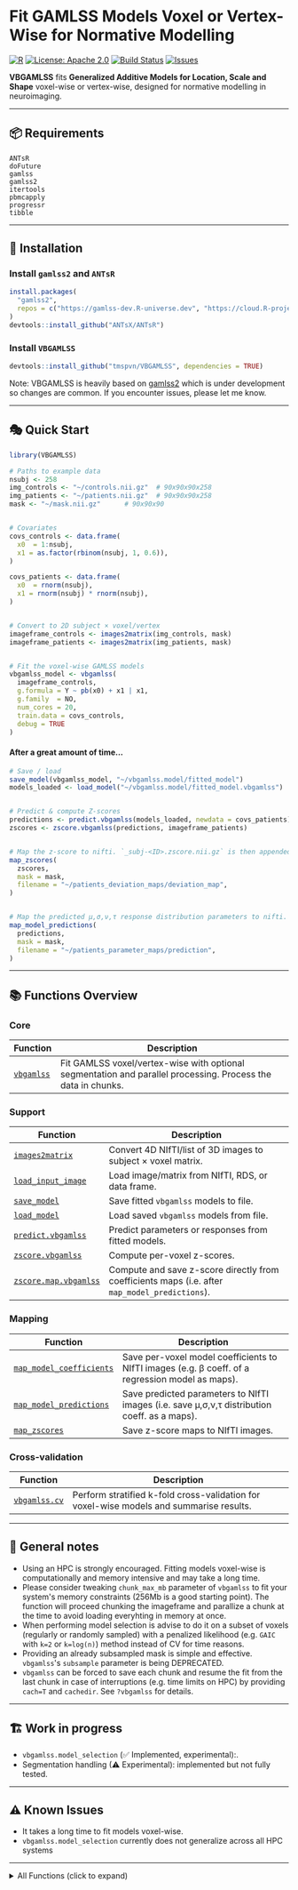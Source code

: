 # Fit GAMLSS Models Voxel or Vertex-Wise for Normative Modelling

[![R](https://img.shields.io/badge/R-%3E%3D4.0.0-blue)](https://cran.r-project.org/)
[![License: Apache 2.0](https://img.shields.io/badge/License-Apache%202.0-green.svg)](LICENSE)
[![Build Status](https://img.shields.io/badge/build-passing-brightgreen)](#)
[![Issues](https://img.shields.io/github/issues/tmspvn/VBGAMLSS)](https://github.com/tmspvn/VBGAMLSS/issues)

**VBGAMLSS** fits **Generalized Additive Models for Location, Scale and Shape** voxel-wise or vertex-wise, designed for normative modelling in neuroimaging.

---

## 📦 Requirements

```
ANTsR
doFuture
gamlss
gamlss2
itertools
pbmcapply
progressr
tibble
```

---

## 🔧 Installation

### Install `gamlss2` and `ANTsR`

```r
install.packages(
  "gamlss2", 
  repos = c("https://gamlss-dev.R-universe.dev", "https://cloud.R-project.org")
)
devtools::install_github("ANTsX/ANTsR")
```

### Install `VBGAMLSS`

```r
devtools::install_github("tmspvn/VBGAMLSS", dependencies = TRUE)
```

Note: VBGAMLSS is heavily based on [gamlss2](https://github.com/gamlss-dev/gamlss2) which is under development so changes are common. If you encounter issues, please let me know.

---

## 🎭 Quick Start

```r
library(VBGAMLSS)

# Paths to example data
nsubj <- 258
img_controls <- "~/controls.nii.gz"  # 90x90x90x258
img_patients <- "~/patients.nii.gz"  # 90x90x90x258
mask <- "~/mask.nii.gz"      # 90x90x90


# Covariates
covs_controls <- data.frame(
  x0  = 1:nsubj,
  x1 = as.factor(rbinom(nsubj, 1, 0.6)),
)

covs_patients <- data.frame(
  x0  = rnorm(nsubj),
  x1 = rnorm(nsubj) * rnorm(nsubj),
)


# Convert to 2D subject × voxel/vertex
imageframe_controls <- images2matrix(img_controls, mask)
imageframe_patients <- images2matrix(img_patients, mask)


# Fit the voxel-wise GAMLSS models
vbgamlss_model <- vbgamlss(
  imageframe_controls,
  g.formula = Y ~ pb(x0) + x1 | x1,
  g.family  = NO,
  num_cores = 20,
  train.data = covs_controls,
  debug = TRUE
)
```

#### After a great amount of time... 

```r
# Save / load
save_model(vbgamlss_model, "~/vbgamlss.model/fitted_model")
models_loaded <- load_model("~/vbgamlss.model/fitted_model.vbgamlss")


# Predict & compute Z-scores
predictions <- predict.vbgamlss(models_loaded, newdata = covs_patients)
zscores <- zscore.vbgamlss(predictions, imageframe_patients)


# Map the z-score to nifti. `_subj-<ID>.zscore.nii.gz` is then appended. ID id the patient index of the imageframe.
map_zscores(
  zscores,
  mask = mask,
  filename = "~/patients_deviation_maps/deviation_map",
)


# Map the predicted μ,σ,ν,τ response distribution parameters to nifti. `_subj-<ID>_fam-<FAMILY>_par-<PARAM>.nii.gz` is then appended. FAMILY is the distribution family (e.g. SHASH), PARAM is the parameter (e.g. mu, sigma).
map_model_predictions(
  predictions,
  mask = mask,
  filename = "~/patients_parameter_maps/prediction", 
)

```

---

## 📚 Functions Overview

### Core
| Function | Description |
|----------|-------------|
| [`vbgamlss`](https://github.com/tmspvn/VBGAMLSS/blob/master/R/Core.R#L15) | Fit GAMLSS voxel/vertex-wise with optional segmentation and parallel processing. Process the data in chunks. |

### Support
| Function | Description |
|----------|-------------|
| [`images2matrix`](https://github.com/tmspvn/VBGAMLSS/blob/master/R/Utilities.R#L2) | Convert 4D NIfTI/list of 3D images to subject × voxel matrix. |
| [`load_input_image`](https://github.com/tmspvn/VBGAMLSS/blob/master/R/Utilities.R#L40) | Load image/matrix from NIfTI, RDS, or data frame. |
| [`save_model`](https://github.com/tmspvn/VBGAMLSS/blob/master/R/Support.R#L10) | Save fitted `vbgamlss` models to file.|
| [`load_model`](https://github.com/tmspvn/VBGAMLSS/blob/master/R/Support.R#L22) | Load saved `vbgamlss` models from file.|
| [`predict.vbgamlss`](https://github.com/tmspvn/VBGAMLSS/blob/master/R/Support.R#L32) | Predict parameters or responses from fitted models. |
| [`zscore.vbgamlss`](https://github.com/tmspvn/VBGAMLSS/blob/master/R/Support.R#L147) | Compute per-voxel z-scores. |
| [`zscore.map.vbgamlss`](https://github.com/tmspvn/VBGAMLSS/blob/master/R/Support.R#L221) | Compute and save z-score directly from coefficients maps (i.e. after `map_model_predictions`). |

### Mapping
| Function | Description |
|----------|-------------|
| [`map_model_coefficients`](https://github.com/tmspvn/VBGAMLSS/blob/master/R/Mapping.R#L2) | Save per-voxel model coefficients to NIfTI images (e.g. β coeff. of a regression model as maps). |
| [`map_model_predictions`](https://github.com/tmspvn/VBGAMLSS/blob/master/R/Mapping.R#L52) | Save predicted parameters to NIfTI images (i.e. save μ,σ,ν,τ distribution coeff. as a maps). |
| [`map_zscores`](https://github.com/tmspvn/VBGAMLSS/blob/master/R/Mapping.R#L116) | Save z-score maps to NIfTI images. |

### Cross-validation
| Function | Description |
|----------|-------------|
| [`vbgamlss.cv`](https://github.com/tmspvn/VBGAMLSS/blob/master/R/Cross_validation.R#L1) | Perform stratified k-fold cross-validation for voxel-wise models and summarise results. |

---

## 📝 General notes

* Using an HPC is strongly encouraged. Fitting models voxel-wise is computationally and memory intensive and may take a long time.
* Please consider tweaking `chunk_max_mb` parameter of `vbgamlss` to fit your system's memory constraints (256Mb is a good starting point). The function will proceed chunking the imageframe and parallize a chunk at the time to avoid loading everyhting in memory at once.
* When performing model selection is advise to do it on a subset of voxels (regularly or randomly sampled) with a penalized likelihood (e.g. `GAIC` with `k=2` or `k=log(n)`) method instead of CV for time reasons. 
* Providing an already subsampled mask is simple and effective. `vbgamlss`'s `subsample` parameter is being DEPRECATED.
* `vbgamlss` can be forced to save each chunk and resume the fit from the last chunk in case of interruptions (e.g. time limits on HPC) by providing `cach=T` and `cachedir`. See `?vbgamlss` for details.

---

## 🏗️ Work in progress

* `vbgamlss.model_selection` (✅ Implemented, experimental):.
* Segmentation handling (⚠ Experimental): implemented but not fully tested.

---

## ⚠ Known Issues

* It takes a long time to fit models voxel-wise.
* `vbgamlss.model_selection` currently does not generalize across all HPC systems 

---

<details>
<summary> All Functions (click to expand)</summary>

### Core
| Function | Description |
|----------|-------------|
| [`vbgamlss`](https://github.com/tmspvn/VBGAMLSS/blob/master/R/Core.R#L15) | Fit GAMLSS voxel/vertex-wise with optional segmentation and parallel processing. |

### Cross-validation 
| Function | Description |
|----------|-------------|
| [`vbgamlss.cv`](https://github.com/tmspvn/VBGAMLSS/blob/master/R/Cross_validation.R#L1) | Perform stratified k-fold cross-validation for voxel-wise models and summarise deviance. |
| [`predictGD`](https://github.com/tmspvn/VBGAMLSS/blob/master/R/Cross_validation.R#L90) | Predict parameters/responses and compute global deviance per voxel. |
| [`testGD`](https://github.com/tmspvn/VBGAMLSS/blob/master/R/Cross_validation.R#L247) | Compute deviance, prediction error, and residuals for a voxel. |
| [`statGD`](https://github.com/tmspvn/VBGAMLSS/blob/master/R/Cross_validation.R#L353) | Summarise deviance and prediction error across voxels. |
| [`describe_stats`](https://github.com/tmspvn/VBGAMLSS/blob/master/R/Cross_validation.R#L400) | Return mean, SD, quantiles, min, max for a vector. |
| [`stratCVfolds`](https://github.com/tmspvn/VBGAMLSS/blob/master/R/Cross_validation.R#L411) | Generate stratified fold assignments from a factor. |
| [`getCVGD`](https://github.com/tmspvn/VBGAMLSS/blob/master/R/Cross_validation.R#L423) | Aggregate global deviance across CV folds. |
| [`getCVGD.pen`](https://github.com/tmspvn/VBGAMLSS/blob/master/R/Cross_validation.R#L435) | Aggregate penalised global deviance across CV folds. |
| [`getCVGD.all`](https://github.com/tmspvn/VBGAMLSS/blob/master/R/Cross_validation.R#L439) | Aggregate both penalised and unpenalised deviance. |
| [`akaike_weights`](https://github.com/tmspvn/VBGAMLSS/blob/master/R/Cross_validation.R#L451) | Compute AIC/Akaike model weights. |

### Mapping
| Function | Description |
|----------|-------------|
| [`map_model_coefficients`](https://github.com/tmspvn/VBGAMLSS/blob/master/R/Mapping.R#L2) | Save per-voxel model coefficients to NIfTI images (e.g. β coeff. of a regression model as map). |
| [`map_model_predictions`](https://github.com/tmspvn/VBGAMLSS/blob/master/R/Mapping.R#L52) | Save predicted parameters to NIfTI images (i.e. save μ,σ,ν,τ distribution coeff. as a map). |
| [`map_zscores`](https://github.com/tmspvn/VBGAMLSS/blob/master/R/Mapping.R#L116) | Save z-score maps to NIfTI images. |


### Model-selection 
| Function | Description |
|----------|-------------|
| [`vbgamlss.model_selection`](https://github.com/tmspvn/VBGAMLSS/blob/master/R/Model_selection_system.R#L2) | Run multi-model CV jobs on HPC (Slurm). |
| [`slurm_template`](https://github.com/tmspvn/VBGAMLSS/blob/master/R/Model_selection_system.R#L178) | Return a Slurm job script template. |
| [`slurm_resources`](https://github.com/tmspvn/VBGAMLSS/blob/master/R/Model_selection_system.R#L200) | Build Slurm resource parameter list. |
| [`slurm_registry`](https://github.com/tmspvn/VBGAMLSS/blob/master/R/Model_selection_system.R#L214) | Create registry for job tracking. |
| [`sanity_check`](https://github.com/tmspvn/VBGAMLSS/blob/master/R/Model_selection_system.R#L238) | Verify required files exist before running. |
| [`sbatch_jobs`](https://github.com/tmspvn/VBGAMLSS/blob/master/R/Model_selection_system.R#L250) | Submit jobs to Slurm. |
| [`jobs_status`](https://github.com/tmspvn/VBGAMLSS/blob/master/R/Model_selection_system.R#L270) | Query Slurm job statuses. |
| [`monitor_jobs`](https://github.com/tmspvn/VBGAMLSS/blob/master/R/Model_selection_system.R#L286) | Monitor jobs until completion. |
| [`gather_jobs_outputs`](https://github.com/tmspvn/VBGAMLSS/blob/master/R/Model_selection_system.R#L368) | Collect outputs from all jobs. |

### Support
| Function | Description |
|----------|-------------|
| [`save_model`](https://github.com/tmspvn/VBGAMLSS/blob/master/R/Support.R#L10) | Save fitted `vbgamlss` models to file. |
| [`load_model`](https://github.com/tmspvn/VBGAMLSS/blob/master/R/Support.R#L22) | Load saved `vbgamlss` models from file. |
| [`predict.vbgamlss`](https://github.com/tmspvn/VBGAMLSS/blob/master/R/Support.R#L32) | Predict parameters or responses from fitted models. |
| [`zscore.vbgamlss`](https://github.com/tmspvn/VBGAMLSS/blob/master/R/Support.R#L147) | Compute per-voxel z-scores. |
| [`zscore.map.vbgamlss`](https://github.com/tmspvn/VBGAMLSS/blob/master/R/Support.R#L221) | Compute and save z-score maps. |

### Utilities
| Function | Description |
|----------|-------------|
| [`images2matrix`](https://github.com/tmspvn/VBGAMLSS/blob/master/R/Utilities.R#L2) | Convert 4D NIfTI/list of 3D images to subject × voxel matrix. |
| [`load_input_image`](https://github.com/tmspvn/VBGAMLSS/blob/master/R/Utilities.R#L40) | Load image/matrix from NIfTI, RDS, or data frame. |
| [`estimate_nchunks`](https://github.com/tmspvn/VBGAMLSS/blob/master/R/Utilities.R#L88) | Calculate chunks to fit memory constraints. |
| [`get_subsample_indices`](https://github.com/tmspvn/VBGAMLSS/blob/master/R/Utilities.R#L100) | Generate indices for subsampling. |
| [`combine_formulas_gamlss2`](https://github.com/tmspvn/VBGAMLSS/blob/master/R/Utilities.R#L131) | Merge formulas for mu, sigma, nu, tau models. |
| [`quite`](https://github.com/tmspvn/VBGAMLSS/blob/master/R/Utilities.R#L177) | Suppress console output of an expression. |
| [`rand_names`](https://github.com/tmspvn/VBGAMLSS/blob/master/R/Utilities.R#L185) | Generate random string IDs. |
| [`check_formula_LHS`](https://github.com/tmspvn/VBGAMLSS/blob/master/R/Utilities.R#L190) | Ensure formula LHS is `Y`. |
| [`TRY`](https://github.com/tmspvn/VBGAMLSS/blob/master/R/Utilities.R#L200) | Try-catch with error/warning logging. |

</details>



